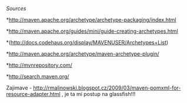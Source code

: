 _Sources_

*http://maven.apache.org/archetype/archetype-packaging/index.html

*http://maven.apache.org/guides/mini/guide-creating-archetypes.html

*(http://docs.codehaus.org/display/MAVENUSER/Archetypes+List)

*http://maven.apache.org/archetype/maven-archetype-plugin/

*http://mvnrepository.com/

*http://search.maven.org/


Zajimave - http://rmalinowski.blogspot.cz/2009/03/maven-pomxml-for-resource-adapter.html , je ta mi postup na glassfish!!!
